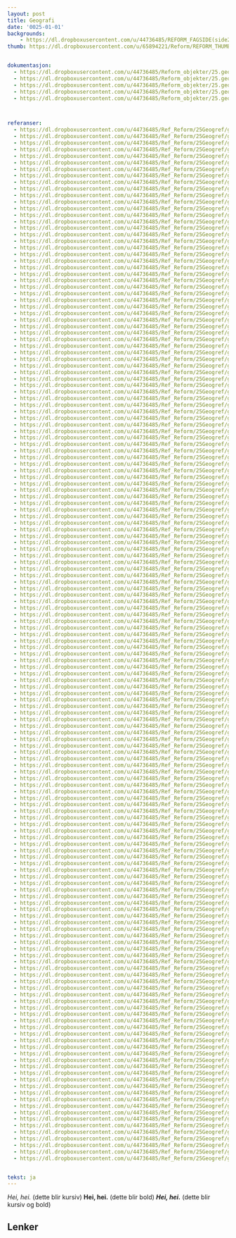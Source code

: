 ```yaml
---
layout: post
title: Geografi
date: '0025-01-01'
backgrounds:
    - https://dl.dropboxusercontent.com/u/44736485/REFORM_FAGSIDE(side2)/25.Geografi2m.jpg
thumb: https://dl.dropboxusercontent.com/u/65894221/Reform/REFORM_THUMBNAILS/25.Geografi.jpg


dokumentasjon:
  - https://dl.dropboxusercontent.com/u/44736485/Reform_objekter/25.geog1.jpg
  - https://dl.dropboxusercontent.com/u/44736485/Reform_objekter/25.geog2.jpg
  - https://dl.dropboxusercontent.com/u/44736485/Reform_objekter/25.geog3.jpg
  - https://dl.dropboxusercontent.com/u/44736485/Reform_objekter/25.geog4.jpg
  - https://dl.dropboxusercontent.com/u/44736485/Reform_objekter/25.geog5.jpg



referanser:
  - https://dl.dropboxusercontent.com/u/44736485/Ref_Reform/25Geogref/geogref01.jpg
  - https://dl.dropboxusercontent.com/u/44736485/Ref_Reform/25Geogref/geogref02.jpg
  - https://dl.dropboxusercontent.com/u/44736485/Ref_Reform/25Geogref/geogref03.jpg
  - https://dl.dropboxusercontent.com/u/44736485/Ref_Reform/25Geogref/geogref04.jpg
  - https://dl.dropboxusercontent.com/u/44736485/Ref_Reform/25Geogref/geogref05.jpg
  - https://dl.dropboxusercontent.com/u/44736485/Ref_Reform/25Geogref/geogref06.jpg
  - https://dl.dropboxusercontent.com/u/44736485/Ref_Reform/25Geogref/geogref07.jpg
  - https://dl.dropboxusercontent.com/u/44736485/Ref_Reform/25Geogref/geogref08.jpg
  - https://dl.dropboxusercontent.com/u/44736485/Ref_Reform/25Geogref/geogref09.jpg
  - https://dl.dropboxusercontent.com/u/44736485/Ref_Reform/25Geogref/geogref10.jpg
  - https://dl.dropboxusercontent.com/u/44736485/Ref_Reform/25Geogref/geogref10b.jpg
  - https://dl.dropboxusercontent.com/u/44736485/Ref_Reform/25Geogref/geogref10c.jpg
  - https://dl.dropboxusercontent.com/u/44736485/Ref_Reform/25Geogref/geogref11.jpg
  - https://dl.dropboxusercontent.com/u/44736485/Ref_Reform/25Geogref/geogref12.jpg
  - https://dl.dropboxusercontent.com/u/44736485/Ref_Reform/25Geogref/geogref13.jpg
  - https://dl.dropboxusercontent.com/u/44736485/Ref_Reform/25Geogref/geogref14.jpg
  - https://dl.dropboxusercontent.com/u/44736485/Ref_Reform/25Geogref/geogref15.jpg
  - https://dl.dropboxusercontent.com/u/44736485/Ref_Reform/25Geogref/geogref16.jpg
  - https://dl.dropboxusercontent.com/u/44736485/Ref_Reform/25Geogref/geogref16b.jpg
  - https://dl.dropboxusercontent.com/u/44736485/Ref_Reform/25Geogref/geogref17.jpg
  - https://dl.dropboxusercontent.com/u/44736485/Ref_Reform/25Geogref/geogref18.jpg
  - https://dl.dropboxusercontent.com/u/44736485/Ref_Reform/25Geogref/geogref19.jpg
  - https://dl.dropboxusercontent.com/u/44736485/Ref_Reform/25Geogref/geogref20.jpg
  - https://dl.dropboxusercontent.com/u/44736485/Ref_Reform/25Geogref/geogref20b.jpg
  - https://dl.dropboxusercontent.com/u/44736485/Ref_Reform/25Geogref/geogref21.jpg
  - https://dl.dropboxusercontent.com/u/44736485/Ref_Reform/25Geogref/geogref22.jpg
  - https://dl.dropboxusercontent.com/u/44736485/Ref_Reform/25Geogref/geogref24.jpg
  - https://dl.dropboxusercontent.com/u/44736485/Ref_Reform/25Geogref/geogref25.jpg
  - https://dl.dropboxusercontent.com/u/44736485/Ref_Reform/25Geogref/geogref26.jpg
  - https://dl.dropboxusercontent.com/u/44736485/Ref_Reform/25Geogref/geogref27.jpg
  - https://dl.dropboxusercontent.com/u/44736485/Ref_Reform/25Geogref/geogref28.jpg
  - https://dl.dropboxusercontent.com/u/44736485/Ref_Reform/25Geogref/geogref29.jpg
  - https://dl.dropboxusercontent.com/u/44736485/Ref_Reform/25Geogref/geogref30.jpg
  - https://dl.dropboxusercontent.com/u/44736485/Ref_Reform/25Geogref/geogref31.jpg
  - https://dl.dropboxusercontent.com/u/44736485/Ref_Reform/25Geogref/geogref32.jpg
  - https://dl.dropboxusercontent.com/u/44736485/Ref_Reform/25Geogref/geogref33.jpg
  - https://dl.dropboxusercontent.com/u/44736485/Ref_Reform/25Geogref/geogref34.jpg
  - https://dl.dropboxusercontent.com/u/44736485/Ref_Reform/25Geogref/geogref35.jpg
  - https://dl.dropboxusercontent.com/u/44736485/Ref_Reform/25Geogref/geogref36.jpg
  - https://dl.dropboxusercontent.com/u/44736485/Ref_Reform/25Geogref/geogref37.jpg
  - https://dl.dropboxusercontent.com/u/44736485/Ref_Reform/25Geogref/geogref38.jpg
  - https://dl.dropboxusercontent.com/u/44736485/Ref_Reform/25Geogref/geogref39.jpg
  - https://dl.dropboxusercontent.com/u/44736485/Ref_Reform/25Geogref/geogref40.jpg
  - https://dl.dropboxusercontent.com/u/44736485/Ref_Reform/25Geogref/geogref41.jpg
  - https://dl.dropboxusercontent.com/u/44736485/Ref_Reform/25Geogref/geogref42.jpg
  - https://dl.dropboxusercontent.com/u/44736485/Ref_Reform/25Geogref/geogref43.jpg
  - https://dl.dropboxusercontent.com/u/44736485/Ref_Reform/25Geogref/geogref44.jpg
  - https://dl.dropboxusercontent.com/u/44736485/Ref_Reform/25Geogref/geogref45.jpg
  - https://dl.dropboxusercontent.com/u/44736485/Ref_Reform/25Geogref/geogref46.jpg
  - https://dl.dropboxusercontent.com/u/44736485/Ref_Reform/25Geogref/geogref47.jpg
  - https://dl.dropboxusercontent.com/u/44736485/Ref_Reform/25Geogref/geogref47a.jpg
  - https://dl.dropboxusercontent.com/u/44736485/Ref_Reform/25Geogref/geogref47b.jpg
  - https://dl.dropboxusercontent.com/u/44736485/Ref_Reform/25Geogref/geogref47c.jpg
  - https://dl.dropboxusercontent.com/u/44736485/Ref_Reform/25Geogref/geogref47d.jpg
  - https://dl.dropboxusercontent.com/u/44736485/Ref_Reform/25Geogref/geogref47e.jpg
  - https://dl.dropboxusercontent.com/u/44736485/Ref_Reform/25Geogref/geogref47f.jpg
  - https://dl.dropboxusercontent.com/u/44736485/Ref_Reform/25Geogref/geogref47g.jpg
  - https://dl.dropboxusercontent.com/u/44736485/Ref_Reform/25Geogref/geogref47gh.jpg
  - https://dl.dropboxusercontent.com/u/44736485/Ref_Reform/25Geogref/geogref47h.jpg
  - https://dl.dropboxusercontent.com/u/44736485/Ref_Reform/25Geogref/geogref48.jpg
  - https://dl.dropboxusercontent.com/u/44736485/Ref_Reform/25Geogref/geogref49.jpg
  - https://dl.dropboxusercontent.com/u/44736485/Ref_Reform/25Geogref/geogref49b.jpg
  - https://dl.dropboxusercontent.com/u/44736485/Ref_Reform/25Geogref/geogref49c.jpg
  - https://dl.dropboxusercontent.com/u/44736485/Ref_Reform/25Geogref/geogref50.jpg
  - https://dl.dropboxusercontent.com/u/44736485/Ref_Reform/25Geogref/geogref50b.jpg
  - https://dl.dropboxusercontent.com/u/44736485/Ref_Reform/25Geogref/geogref52.jpg
  - https://dl.dropboxusercontent.com/u/44736485/Ref_Reform/25Geogref/geogref53.jpg
  - https://dl.dropboxusercontent.com/u/44736485/Ref_Reform/25Geogref/geogref54.jpg
  - https://dl.dropboxusercontent.com/u/44736485/Ref_Reform/25Geogref/geogref55.jpg
  - https://dl.dropboxusercontent.com/u/44736485/Ref_Reform/25Geogref/geogref55b.jpg
  - https://dl.dropboxusercontent.com/u/44736485/Ref_Reform/25Geogref/geogref56.jpg
  - https://dl.dropboxusercontent.com/u/44736485/Ref_Reform/25Geogref/geogref57.jpg
  - https://dl.dropboxusercontent.com/u/44736485/Ref_Reform/25Geogref/geogref58.jpg
  - https://dl.dropboxusercontent.com/u/44736485/Ref_Reform/25Geogref/geogref58b.jpg
  - https://dl.dropboxusercontent.com/u/44736485/Ref_Reform/25Geogref/geogref59.jpg
  - https://dl.dropboxusercontent.com/u/44736485/Ref_Reform/25Geogref/geogref60.jpg
  - https://dl.dropboxusercontent.com/u/44736485/Ref_Reform/25Geogref/geogref61.jpg
  - https://dl.dropboxusercontent.com/u/44736485/Ref_Reform/25Geogref/geogref62.jpg
  - https://dl.dropboxusercontent.com/u/44736485/Ref_Reform/25Geogref/geogref63.jpg
  - https://dl.dropboxusercontent.com/u/44736485/Ref_Reform/25Geogref/geogref64.jpg
  - https://dl.dropboxusercontent.com/u/44736485/Ref_Reform/25Geogref/geogref65.jpg
  - https://dl.dropboxusercontent.com/u/44736485/Ref_Reform/25Geogref/geogref65b.jpg
  - https://dl.dropboxusercontent.com/u/44736485/Ref_Reform/25Geogref/geogref65c.jpg
  - https://dl.dropboxusercontent.com/u/44736485/Ref_Reform/25Geogref/geogref65d.jpg
  - https://dl.dropboxusercontent.com/u/44736485/Ref_Reform/25Geogref/geogref65e.jpg
  - https://dl.dropboxusercontent.com/u/44736485/Ref_Reform/25Geogref/geogref66.jpg
  - https://dl.dropboxusercontent.com/u/44736485/Ref_Reform/25Geogref/geogref67.jpg
  - https://dl.dropboxusercontent.com/u/44736485/Ref_Reform/25Geogref/geogref68.jpg
  - https://dl.dropboxusercontent.com/u/44736485/Ref_Reform/25Geogref/geogref68b.jpg
  - https://dl.dropboxusercontent.com/u/44736485/Ref_Reform/25Geogref/geogref69.jpg
  - https://dl.dropboxusercontent.com/u/44736485/Ref_Reform/25Geogref/geogref69a.jpg
  - https://dl.dropboxusercontent.com/u/44736485/Ref_Reform/25Geogref/geogref69b.jpg
  - https://dl.dropboxusercontent.com/u/44736485/Ref_Reform/25Geogref/geogref69bc.jpg
  - https://dl.dropboxusercontent.com/u/44736485/Ref_Reform/25Geogref/geogref69c.jpg
  - https://dl.dropboxusercontent.com/u/44736485/Ref_Reform/25Geogref/geogref70.jpg
  - https://dl.dropboxusercontent.com/u/44736485/Ref_Reform/25Geogref/geogref71.jpg
  - https://dl.dropboxusercontent.com/u/44736485/Ref_Reform/25Geogref/geogref72.jpg
  - https://dl.dropboxusercontent.com/u/44736485/Ref_Reform/25Geogref/geogref73.jpg
  - https://dl.dropboxusercontent.com/u/44736485/Ref_Reform/25Geogref/geogref74.jpg
  - https://dl.dropboxusercontent.com/u/44736485/Ref_Reform/25Geogref/geogref75.jpg
  - https://dl.dropboxusercontent.com/u/44736485/Ref_Reform/25Geogref/geogref76.jpg
  - https://dl.dropboxusercontent.com/u/44736485/Ref_Reform/25Geogref/geogref76b.jpg
  - https://dl.dropboxusercontent.com/u/44736485/Ref_Reform/25Geogref/geogref77.jpg
  - https://dl.dropboxusercontent.com/u/44736485/Ref_Reform/25Geogref/geogref78.jpg
  - https://dl.dropboxusercontent.com/u/44736485/Ref_Reform/25Geogref/geogref79.jpg
  - https://dl.dropboxusercontent.com/u/44736485/Ref_Reform/25Geogref/geogref80.jpg
  - https://dl.dropboxusercontent.com/u/44736485/Ref_Reform/25Geogref/geogref81.jpg
  - https://dl.dropboxusercontent.com/u/44736485/Ref_Reform/25Geogref/geogref82.jpg
  - https://dl.dropboxusercontent.com/u/44736485/Ref_Reform/25Geogref/geogref83.jpg
  - https://dl.dropboxusercontent.com/u/44736485/Ref_Reform/25Geogref/geogref84.jpg
  - https://dl.dropboxusercontent.com/u/44736485/Ref_Reform/25Geogref/geogref85.jpg
  - https://dl.dropboxusercontent.com/u/44736485/Ref_Reform/25Geogref/geogref85b.jpg
  - https://dl.dropboxusercontent.com/u/44736485/Ref_Reform/25Geogref/geogref85c.jpg
  - https://dl.dropboxusercontent.com/u/44736485/Ref_Reform/25Geogref/geogref85d.jpg
  - https://dl.dropboxusercontent.com/u/44736485/Ref_Reform/25Geogref/geogref86.jpg
  - https://dl.dropboxusercontent.com/u/44736485/Ref_Reform/25Geogref/geogref87.jpg
  - https://dl.dropboxusercontent.com/u/44736485/Ref_Reform/25Geogref/geogref88.jpg
  - https://dl.dropboxusercontent.com/u/44736485/Ref_Reform/25Geogref/geogref89.jpg
  - https://dl.dropboxusercontent.com/u/44736485/Ref_Reform/25Geogref/geogref89b.jpg
  - https://dl.dropboxusercontent.com/u/44736485/Ref_Reform/25Geogref/geogref89c.jpg
  - https://dl.dropboxusercontent.com/u/44736485/Ref_Reform/25Geogref/geogref90.jpg
  - https://dl.dropboxusercontent.com/u/44736485/Ref_Reform/25Geogref/geogref91.jpg
  - https://dl.dropboxusercontent.com/u/44736485/Ref_Reform/25Geogref/geogref92.jpg
  - https://dl.dropboxusercontent.com/u/44736485/Ref_Reform/25Geogref/geogref93.jpg
  - https://dl.dropboxusercontent.com/u/44736485/Ref_Reform/25Geogref/geogref94.jpg
  - https://dl.dropboxusercontent.com/u/44736485/Ref_Reform/25Geogref/geogref95.jpg
  - https://dl.dropboxusercontent.com/u/44736485/Ref_Reform/25Geogref/geogref96.jpg
  - https://dl.dropboxusercontent.com/u/44736485/Ref_Reform/25Geogref/geogref97.jpg
  - https://dl.dropboxusercontent.com/u/44736485/Ref_Reform/25Geogref/geogref98.jpg
  - https://dl.dropboxusercontent.com/u/44736485/Ref_Reform/25Geogref/geogref98b.jpg
  - https://dl.dropboxusercontent.com/u/44736485/Ref_Reform/25Geogref/geogref98c.jpg
  - https://dl.dropboxusercontent.com/u/44736485/Ref_Reform/25Geogref/geogref99.jpg
  - https://dl.dropboxusercontent.com/u/44736485/Ref_Reform/25Geogref/geogref100.jpg
  - https://dl.dropboxusercontent.com/u/44736485/Ref_Reform/25Geogref/geogref101.jpg
  - https://dl.dropboxusercontent.com/u/44736485/Ref_Reform/25Geogref/geogref101b.jpg
  - https://dl.dropboxusercontent.com/u/44736485/Ref_Reform/25Geogref/geogref102.jpg
  - https://dl.dropboxusercontent.com/u/44736485/Ref_Reform/25Geogref/geogref103.jpg
  - https://dl.dropboxusercontent.com/u/44736485/Ref_Reform/25Geogref/geogref103b.jpg
  - https://dl.dropboxusercontent.com/u/44736485/Ref_Reform/25Geogref/geogref104.jpg
  - https://dl.dropboxusercontent.com/u/44736485/Ref_Reform/25Geogref/geogref105.jpg
  - https://dl.dropboxusercontent.com/u/44736485/Ref_Reform/25Geogref/geogref106.jpg
  - https://dl.dropboxusercontent.com/u/44736485/Ref_Reform/25Geogref/geogref106b.jpg
  - https://dl.dropboxusercontent.com/u/44736485/Ref_Reform/25Geogref/geogref106c.jpg
  - https://dl.dropboxusercontent.com/u/44736485/Ref_Reform/25Geogref/geogref106d.jpg
  - https://dl.dropboxusercontent.com/u/44736485/Ref_Reform/25Geogref/geogref107.jpg
  - https://dl.dropboxusercontent.com/u/44736485/Ref_Reform/25Geogref/geogref108.jpg
  - https://dl.dropboxusercontent.com/u/44736485/Ref_Reform/25Geogref/geogref109.jpg
  - https://dl.dropboxusercontent.com/u/44736485/Ref_Reform/25Geogref/geogref110.jpg
  - https://dl.dropboxusercontent.com/u/44736485/Ref_Reform/25Geogref/geogref111.jpg
  - https://dl.dropboxusercontent.com/u/44736485/Ref_Reform/25Geogref/geogref112.jpg
  - https://dl.dropboxusercontent.com/u/44736485/Ref_Reform/25Geogref/geogref113.jpg
  - https://dl.dropboxusercontent.com/u/44736485/Ref_Reform/25Geogref/geogref114.jpg
  - https://dl.dropboxusercontent.com/u/44736485/Ref_Reform/25Geogref/geogref114b.jpg
  - https://dl.dropboxusercontent.com/u/44736485/Ref_Reform/25Geogref/geogref115.jpg
  - https://dl.dropboxusercontent.com/u/44736485/Ref_Reform/25Geogref/geogref116.jpg
  - https://dl.dropboxusercontent.com/u/44736485/Ref_Reform/25Geogref/geogref117.jpg
  - https://dl.dropboxusercontent.com/u/44736485/Ref_Reform/25Geogref/geogref118.jpg
  - https://dl.dropboxusercontent.com/u/44736485/Ref_Reform/25Geogref/geogref119.jpg


tekst: ja
---
```


*Hei, hei.* (dette blir kursiv)
**Hei, hei.** (dette blir bold)
***Hei, hei.*** (dette blir kursiv og bold)

## Lenker

